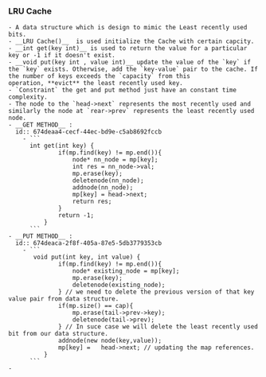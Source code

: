### LRU Cache
	- A data structure which is design to mimic the Least recently used bits.
	- __LRU Cache()__  is used initialize the Cache with certain capcity.
	- __int get(key int)__ is used to return the value for a particular key or -1 if it doesn't exist.
	- __void put(key int , value int)__ update the value of the `key` if the `key` exists. Otherwise, add the `key-value` pair to the cache. If the number of keys exceeds the `capacity` from this operation, **evict** the least recently used key.
	- `Constraint` the get and put method just have an constant time complexity.
	- The node to the `head->next` represents the most recently used and similarly the node at `rear->prev` represents the least recently used node.
	- __GET METHOD__ :
	  id:: 674deaa4-cecf-44ec-bd9e-c5ab8692fccb
		- ```
		  int get(int key) {
		          if(mp.find(key) != mp.end()){
		              node* nn_node = mp[key];
		              int res = nn_node->val;
		              mp.erase(key);
		              deletenode(nn_node);
		              addnode(nn_node);
		              mp[key] = head->next;
		              return res;
		          }
		          return -1;
		      }
		  ```
	- __PUT METHOD__ :
	  id:: 674deaca-2f8f-405a-87e5-5db3779353cb
		- ```
		   void put(int key, int value) {
		          if(mp.find(key) != mp.end()){
		              node* existing_node = mp[key];
		              mp.erase(key);
		              deletenode(existing_node);
		          } // we need to delete the previous version of that key value pair from data structure.
		          if(mp.size() == cap){
		              mp.erase(tail->prev->key);
		              deletenode(tail->prev);
		          } // In suce case we will delete the least recently used bit from our data structure.
		          addnode(new node(key,value));
		          mp[key] =   head->next; // updating the map references.
		      }
		  ```
	-